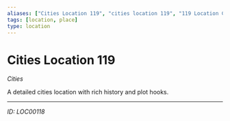 ```yaml
---
aliases: ["Cities Location 119", "cities location 119", "119 Location Cities"]
tags: [location, place]
type: location
---
```


# Cities Location 119

*Cities*

A detailed cities location with rich history and plot hooks.

---
*ID: LOC00118*
